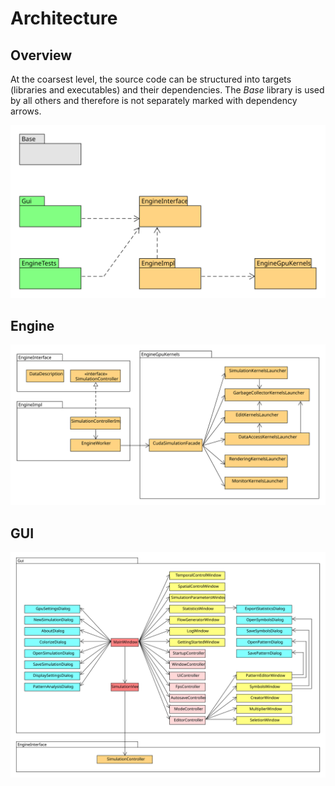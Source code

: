 # Architecture

## Overview

At the coarsest level, the source code can be structured into targets (libraries and executables) and their dependencies. The _Base_ library is used by all others and therefore is not separately marked with dependency arrows.

![Dependencies of libraries (orange) and executables (green)](../.gitbook/assets/packages.svg)

## Engine

![](../.gitbook/assets/engine.svg)

## GUI

![](../.gitbook/assets/gui.svg)
